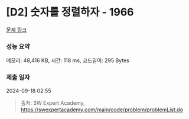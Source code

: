 # [D2] 숫자를 정렬하자 - 1966 

[문제 링크](https://swexpertacademy.com/main/code/problem/problemDetail.do?contestProbId=AV5PrmyKAWEDFAUq) 

### 성능 요약

메모리: 48,416 KB, 시간: 118 ms, 코드길이: 295 Bytes

### 제출 일자

2024-09-18 02:55



> 출처: SW Expert Academy, https://swexpertacademy.com/main/code/problem/problemList.do